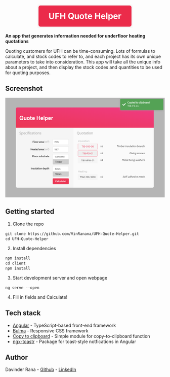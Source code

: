 
<p align="center">
  <img src="client/src/assets/logo.png"  width="300" />
</p>



**An app that generates information needed for underfloor heating quotations**

Quoting customers for UFH can be time-consuming. Lots of formulas to calculate, and stock codes to refer to, and each project has its own unique parameters to take into consideration. This app will take all the unique info about a project, and then display the stock codes and quantities to be used for quoting purposes.

## Screenshot

<p align="center">
  <img src="client/src/assets/screenshot.png"  width="600"/>
</p>



## Getting started

1. Clone the repo
```
git clone https://github.com/VinRanana/UFH-Quote-Helper.git
cd UFH-Quote-Helper
```

2. Install dependencies
```
npm install
cd client
npm install
```

3. Start development server and open webpage
```
ng serve --open
```

4. Fill in fields and Calculate!


## Tech stack

* [Angular](https://angular.io/) - TypeScript-based front-end framework
* [Bulma](https://angular.io/) - Responsive CSS framework
* [Copy to clipboard](https://github.com/sudodoki/copy-to-clipboard) - Simple module for copy-to-clipboard function
* [ngx-toastr](https://github.com/scttcper/ngx-toastr) - Package for toast-style notfications in Angular


## Author

Davinder Rana - [Github](https://github.com/VinRanana) - [LinkedIn](https://www.linkedin.com/in/davinder-rana/)

